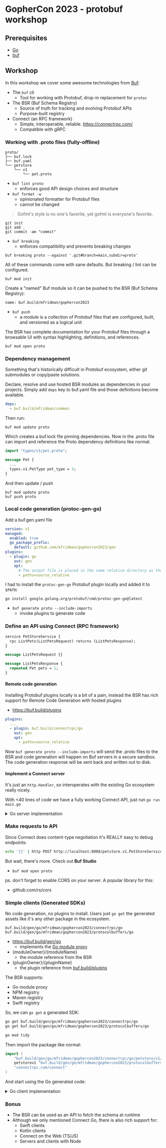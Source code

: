 # GopherCon 2023 - protobuf workshop

## Prerequisites

- [Go][go-install]
- [buf][buf-install]

[buf-install]: https://buf.build/docs/installation
[go-install]: https://go.dev/dl/

## Workshop

In this workshop we cover some awesome technologies from [Buf](https://buf.build):

- The `buf` cli
  - Tool for working with Protobuf, drop-in replacement for `protoc`
- The BSR (Buf Schema Registry)
  - Source of truth for tracking and evolving Protobuf APIs
  - Purpose-built registry
- Connect (an RPC framework)
  - Simple, interoperable, reliable. https://connectrpc.com/
  - Compatible with gRPC

### Working with .proto files (fully-offline)

```
proto/
├── buf.lock
├── buf.yaml
└── petstore
    └── v1
        └── pet.proto
```

- `buf lint proto`
  - enforces good API design choices and structure
- `buf format -w`
  - opinionated formatter for Protobuf files
  - cannot be changed

> Gofmt's style is no one's favorite, yet gofmt is everyone's favorite.

```
git init
git add .
git commit -am "commit"
```

- `buf breaking`
  - enforces compatibility and prevents breaking changes

```
buf breaking proto --against '.git#branch=main,subdir=proto'
```

All of these commands come with sane defaults. But breaking / lint can be configured.

```
buf mod init
```

Create a "named" Buf module so it can be pushed to the BSR (Buf Schema Registry):

```
name: buf.build/mfridman/gophercon2023
```

- `buf push`
  - a module is a collection of Protobuf files that are configured, built, and versioned as a
    logical unit

The BSR has complete documentation for your Protobuf files through a browsable UI with syntax
highlighting, definitions, and references.

```
buf mod open proto
```

### Dependency management

Something that's historically difficult in Protobuf ecosystem, either git submodules or
copy/paste solutions.

Declare, resolve and use hosted BSR modules as dependencies in your projects. Simply add `deps` key
to buf.yaml file and those definitions become available.

```yaml
deps:
  - buf.build/mfridman/common
```

Then run:

```
buf mod update proto
```

Which creates a buf.lock file pinning dependencies. Now in the .proto file can import and reference
the Proto dependency definitions like normal.

```proto
import "types/v1/pet.proto";

message Pet {
  ...
  types.v1.PetType pet_type = 3;
}
```

And then update / push

```
buf mod update proto
buf push proto
```

### Local code generation (protoc-gen-go)

Add a buf.gen.yaml file

```yaml
version: v1
managed:
  enabled: true
  go_package_prefix:
    default: github.com/mfridman/gophercon2023/gen
plugins:
  - plugin: go
    out: gen
    opt:
      # The output file is placed in the same relative directory as the input file
      - paths=source_relative
```

I had to install the `protoc-gen-go` Protobuf plugin locally and added it to `$PATH`:

```
go install google.golang.org/protobuf/cmd/protoc-gen-go@latest
```

- `buf generate proto --include-imports`
  - invoke plugins to generate code

### Define an API using Connect (RPC framework)

```proto
service PetStoreService {
  rpc ListPets(ListPetsRequest) returns (ListPetsResponse);
}

message ListPetsRequest {}

message ListPetsResponse {
  repeated Pet pets = 1;
}
```

#### Remote code generation

Installing Protobuf plugins locally is a bit of a pain, instead the BSR has rich support for Remote
Code Generation with hosted plugins

- https://buf.build/plugins

```yaml
plugins:
  ...
  - plugin: buf.build/connectrpc/go
    out: gen
    opt:
      - paths=source_relative
```

Now `buf generate proto --include-imports` will send the .proto files to the BSR and code generation
will happen on Buf servers in a secure sandbox. The code generation response will be sent back and
written out to disk.

#### Implement a Connect server

It's just an `http.Handler`, so interoperates with the existing Go ecosystem really nicely.

With <40 lines of code we have a fully working Connect API, just run `go run main.go`

<details>
  <summary>Go server implementation</summary>

```go
package main

import (
    "context"
    "log"
    "net/http"

    "connectrpc.com/connect"
    "github.com/go-chi/chi/v5"
    petstorev1 "github.com/mfridman/gophercon2023/gen/petstore/v1"
    "github.com/mfridman/gophercon2023/gen/petstore/v1/petstorev1connect"
    typesv1 "github.com/mfridman/gophercon2023/gen/types/v1"
    "github.com/rs/cors"
)

func main() {
    r := chi.NewRouter()
    r.Use(cors.AllowAll().Handler)
    r.Mount(petstorev1connect.NewPetStoreServiceHandler(&petStoreService{}))
    log.Fatal(http.ListenAndServe(":8080", r))
}

var _ petstorev1connect.PetStoreServiceHandler = (*petStoreService)(nil)

type petStoreService struct{}

func (p *petStoreService) ListPets(
    ctx context.Context,
    _ *connect.Request[petstorev1.ListPetsRequest],
) (*connect.Response[petstorev1.ListPetsResponse], error) {
    resp := &petstorev1.ListPetsResponse{
        Pets: []*petstorev1.Pet{
            {Name: "Rocky", PetType: typesv1.PetType_PET_TYPE_DOG},
            {Name: "Buddy", PetType: typesv1.PetType_PET_TYPE_DOG},
            {Name: "Dante", PetType: typesv1.PetType_PET_TYPE_DOG},
        },
    }
    return connect.NewResponse(resp), nil
}
```

</details>

### Make requests to API

Since Connect does content-type negotiation it's REALLY easy to debug endpoints:

```sh
echo '{}' | http POST http://localhost:8080/petstore.v1.PetStoreService/ListPets | jq
```

But wait, there's more. Check out **Buf Studio**

- `buf mod open proto`

ps. don't forget to enable CORS on your server. A popular library for this:

- github.com/rs/cors

### Simple clients (Generated SDKs)

No code generation, no plugins to install. Users just `go get` the generated assets like it's any
other package in the ecosystem.

```
buf.build/gen/go/mfridman/gophercon2023/connectrpc/go
buf.build/gen/go/mfridman/gophercon2023/protocolbuffers/go
```

- https://buf.build/gen/go
  - implements the [Go module proxy](https://go.dev/ref/mod#goproxy-protocol)
- {moduleOwner}/{moduleName}
  - the module reference from the BSR
- {pluginOwner}/{pluginName}
  - the plugin reference from [buf.build/plugins](https://buf.build/plugins)

The BSR supports:

- Go module proxy
- NPM registry
- Maven registry
- Swift registry

So, we can `go get` a generated SDK:

```sh
go get buf.build/gen/go/mfridman/gophercon2023/connectrpc/go
go get buf.build/gen/go/mfridman/gophercon2023/protocolbuffers/go

go mod tidy
```

Then import the package like normal:

```go
import (
	"buf.build/gen/go/mfridman/gophercon2023/connectrpc/go/petstore/v1/petstorev1connect"
	petstorev1 "buf.build/gen/go/mfridman/gophercon2023/protocolbuffers/go/petstore/v1"
	"connectrpc.com/connect"
)
```

And start using the Go generated code:

<details>
  <summary>Go client implementation</summary>

```go
package main

import (
    "context"
    "log"
    "net/http"

    "connectrpc.com/connect"
    "github.com/go-chi/chi/v5"
    petstorev1 "github.com/mfridman/gophercon2023/gen/petstore/v1"
    "github.com/mfridman/gophercon2023/gen/petstore/v1/petstorev1connect"
    typesv1 "github.com/mfridman/gophercon2023/gen/types/v1"
    "github.com/rs/cors"
)

func main() {
    r := chi.NewRouter()
    r.Use(cors.AllowAll().Handler)
    r.Mount(petstorev1connect.NewPetStoreServiceHandler(&petStoreService{}))
    log.Fatal(http.ListenAndServe(":8080", r))
}

var _ petstorev1connect.PetStoreServiceHandler = (*petStoreService)(nil)

type petStoreService struct{}

func (p *petStoreService) ListPets(
    ctx context.Context,
    _ *connect.Request[petstorev1.ListPetsRequest],
) (*connect.Response[petstorev1.ListPetsResponse], error) {
    resp := &petstorev1.ListPetsResponse{
        Pets: []*petstorev1.Pet{
            {Name: "Rocky", PetType: typesv1.PetType_PET_TYPE_DOG},
            {Name: "Buddy", PetType: typesv1.PetType_PET_TYPE_DOG},
            {Name: "Dante", PetType: typesv1.PetType_PET_TYPE_DOG},
        },
    }
    return connect.NewResponse(resp), nil
}
```

</details>

### Bonus

- The BSR can be used as an API to fetch the schema at runtime
- Although we only mentioned Connect Go, there is also rich support for:
  - Swift clients
  - Kotlin clients
  - Connect on the Web (TS/JS)
  - Servers and clients with Node
